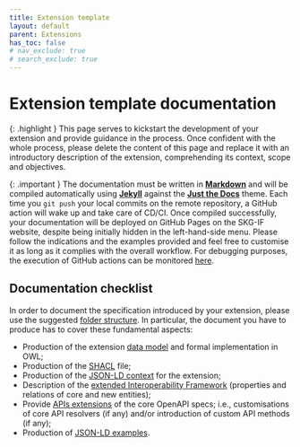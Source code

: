 ```yaml
---
title: Extension template
layout: default
parent: Extensions
has_toc: false
# nav_exclude: true
# search_exclude: true
---
```


# Extension template documentation

{: .highlight }
This page serves to kickstart the development of your extension and provide guidance in the process. Once confident with the whole process, please delete the content of this page and replace it with an introductory description of the extension, comprehending its context, scope and objectives.

{: .important }
The documentation must be written in [**Markdown**](https://www.markdownguide.org) and will be compiled automatically using [**Jekyll**](https://jekyllrb.com) against the [**Just the Docs**](https://just-the-docs.com) theme. Each time you `git push` your local commits on the remote repository, a GitHub action will wake up and take care of CD/CI. Once compiled successfully, your documentation will be deployed on GitHub Pages on the SKG-IF website, despite being initially hidden in the left-hand-side menu. Please follow the indications and the examples provided and feel free to customise it as long as it complies with the overall workflow. For debugging purposes, the execution of GitHub actions can be monitored [here](https://github.com/skg-if/skg-if.github.io/actions/workflows/pages.yml).

## Documentation checklist
In order to document the specification introduced by your extension, please use the suggested [folder structure](./structure).
In particular, the document you have to produce has to cover these fundamental aspects:
- Production of the extension [data model](./data-model/) and formal implementation in OWL;
- Production of the [SHACL](./data-model/shacl/) file;
- Production of the [JSON-LD context](./context/) for the extension;
- Description of the [extended Interoperability Framework](./extended-interoperability-framework/) (properties and relations of core and new entities);
- Provide [APIs extensions](./api/) of the core OpenAPI specs; i.e., customisations of core API resolvers (if any) and/or introduction of custom API methods (if any);
- Production of [JSON-LD examples](./examples/).
